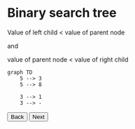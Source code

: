 # Binary search tree

Value of left child < value of parent node 

and

value of parent node < value of right child

```mermaid
graph TD
    5 --> 3
    5 --> 8

    3 --> 1
    3 --> -
```

<button id="backButton">Back</button>
<button id="nextButton">Next</button>
